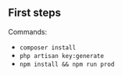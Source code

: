 ## First steps
Commands:

- `composer install`
- `php artisan key:generate`
- `npm install && npm run prod`
